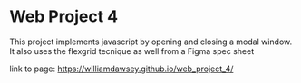 # Web Project 4

This project implements javascript by opening and closing a modal window. It also uses the flexgrid tecnique as well from a Figma spec sheet

link to page: https://williamdawsey.github.io/web_project_4/
